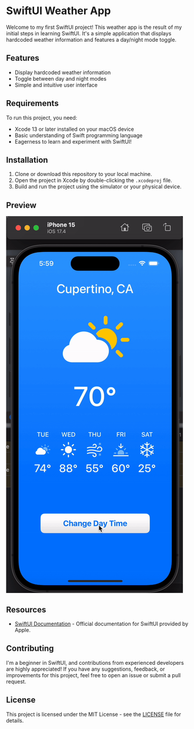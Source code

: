 # SwiftUI Weather App

Welcome to my first SwiftUI project! This weather app is the result of my initial steps in learning SwiftUI. It's a simple application that displays hardcoded weather information and features a day/night mode toggle.

## Features

- Display hardcoded weather information
- Toggle between day and night modes
- Simple and intuitive user interface

## Requirements

To run this project, you need:

- Xcode 13 or later installed on your macOS device
- Basic understanding of Swift programming language
- Eagerness to learn and experiment with SwiftUI!

## Installation

1. Clone or download this repository to your local machine.
2. Open the project in Xcode by double-clicking the `.xcodeproj` file.
3. Build and run the project using the simulator or your physical device.

## Preview

![Weather App Preview](weather_app_preview.gif)

## Resources

- [SwiftUI Documentation](https://developer.apple.com/documentation/swiftui) - Official documentation for SwiftUI provided by Apple.

## Contributing

I'm a beginner in SwiftUI, and contributions from experienced developers are highly appreciated! If you have any suggestions, feedback, or improvements for this project, feel free to open an issue or submit a pull request.

## License

This project is licensed under the MIT License - see the [LICENSE](LICENSE) file for details.


